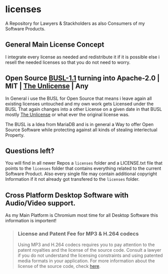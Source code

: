 # licenses
A Repository for Lawyers &amp; Stackholders as also Consumers of my Software Products. 

## General Main License Concept
I integrate every license as needed and redistribute it if it is possible else i resell the needed licenses so that you do not need to worry.

## Open Source [BUSL-1.1](https://spdx.org/licenses/BUSL-1.1.html) turning into Apache-2.0 | MIT | [The Unlicense](https://unlicense.org/) | Any
In General i use the BUSL for Open Source that means i leave again all existing licenses untouched and my own work gets Licensed under the BUSL
That again changes into a other License on a given date in that BUSL mostly [The Unlicense](https://unlicense.org/) or what ever the original license was.

The BUSL is a Idea from MariaDB and is in general a Way to offer Open Source Software while protecting against all kinds of stealing interlectual Property.

## Questions left?

You will find in all newer Repos a ```licenses``` folder and a LICENSE.txt file that points to the ```licenses``` folder that contains everything
related to the current Software Product. Also every single file may contain additional copyright Information if it not already got transfered to the
```licenses``` folder.

## Cross Platform Desktop Software with Audio/Video support.
As my Main Platform is Chromium most time for all Desktop Software this information is importent!

>### License and Patent Fee for MP3 & H.264 codecs
> Using MP3 and H.264 codecs requires you to pay attention to the patent royalties and the license of the source code. Consult a lawyer if you do not understand the licensing constraints and using patented media formats in your application. For more information about the license of the source code, check [here](https://chromium.googlesource.com/chromium/third_party/ffmpeg.git/+/master/CREDITS.chromium).

